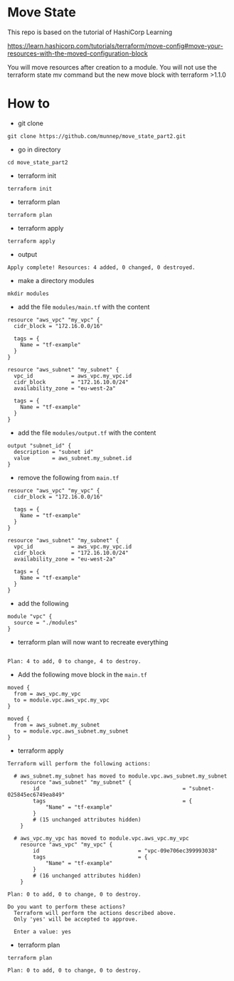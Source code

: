 # Move State

This repo is based on the tutorial of HashiCorp Learning


https://learn.hashicorp.com/tutorials/terraform/move-config#move-your-resources-with-the-moved-configuration-block

You will move resources after creation to a module. You will not use the terraform state mv command but the new move block with terraform >1.1.0

# How to

- git clone
```
git clone https://github.com/munnep/move_state_part2.git
```
- go in directory
```
cd move_state_part2
```
- terraform init
```
terraform init
```
- terraform plan
```
terraform plan
```
- terraform apply
```
terraform apply
```
- output
```
Apply complete! Resources: 4 added, 0 changed, 0 destroyed.
```
- make a directory modules
```
mkdir modules
```
- add the file ```modules/main.tf``` with the content
```
resource "aws_vpc" "my_vpc" {
  cidr_block = "172.16.0.0/16"

  tags = {
    Name = "tf-example"
  }
}

resource "aws_subnet" "my_subnet" {
  vpc_id            = aws_vpc.my_vpc.id
  cidr_block        = "172.16.10.0/24"
  availability_zone = "eu-west-2a"

  tags = {
    Name = "tf-example"
  }
}
```
- add the file ```modules/output.tf``` with the content
```
output "subnet_id" {
  description = "subnet id"
  value       = aws_subnet.my_subnet.id
}
```
- remove the following from ```main.tf```
```
resource "aws_vpc" "my_vpc" {
  cidr_block = "172.16.0.0/16"

  tags = {
    Name = "tf-example"
  }
}

resource "aws_subnet" "my_subnet" {
  vpc_id            = aws_vpc.my_vpc.id
  cidr_block        = "172.16.10.0/24"
  availability_zone = "eu-west-2a"

  tags = {
    Name = "tf-example"
  }
}
```
- add the following
```
module "vpc" {
  source = "./modules"
}
```
- terraform plan will now want to recreate everything
```

Plan: 4 to add, 0 to change, 4 to destroy.
```
- Add the following move block in the ```main.tf```
```
moved {
  from = aws_vpc.my_vpc
  to = module.vpc.aws_vpc.my_vpc
}

moved {
  from = aws_subnet.my_subnet
  to = module.vpc.aws_subnet.my_subnet
}

```
- terraform apply
```
Terraform will perform the following actions:

  # aws_subnet.my_subnet has moved to module.vpc.aws_subnet.my_subnet
    resource "aws_subnet" "my_subnet" {
        id                                             = "subnet-025845ec6749ea849"
        tags                                           = {
            "Name" = "tf-example"
        }
        # (15 unchanged attributes hidden)
    }

  # aws_vpc.my_vpc has moved to module.vpc.aws_vpc.my_vpc
    resource "aws_vpc" "my_vpc" {
        id                               = "vpc-09e706ec399993038"
        tags                             = {
            "Name" = "tf-example"
        }
        # (16 unchanged attributes hidden)
    }

Plan: 0 to add, 0 to change, 0 to destroy.

Do you want to perform these actions?
  Terraform will perform the actions described above.
  Only 'yes' will be accepted to approve.

  Enter a value: yes
```
- terraform plan
```
terraform plan
```
```
Plan: 0 to add, 0 to change, 0 to destroy.
```